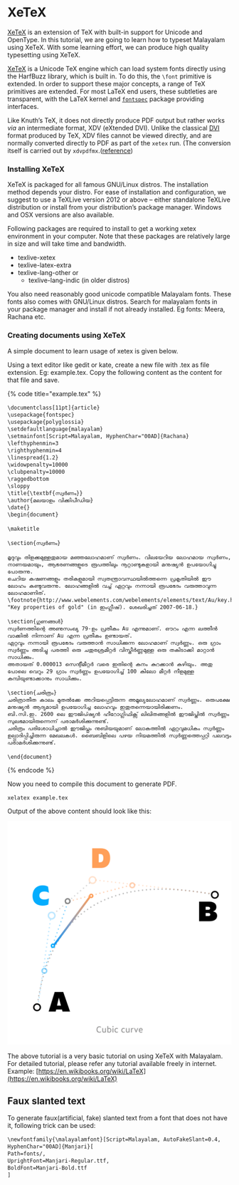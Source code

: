 # XeTeX

[XeTeX](http://scripts.sil.org/xetex) is an extension of TeX with built-in support for Unicode and OpenType. In this tutorial, we are going to learn how to typeset Malayalam using XeTeX. With some learning effort, we can produce high quality typesetting using XeTeX. 

[XeTeX](http://scripts.sil.org/xetex) is a Unicode TeX engine which can load system fonts directly using the HarfBuzz library, which is built in. To do this, the `\font` primitive is extended. In order to support these major concepts, a range of TeX primitives are extended. For most LaTeX end users, these subtleties are transparent, with the LaTeX kernel and [`fontspec`](https://ctan.org/pkg/fontspec) package providing interfaces.

Like Knuth’s TeX, it does not directly produce PDF output but rather works _via_ an intermediate format, XDV (eXtended DVI). Unlike the classical [DVI](https://www.texfaq.org/FAQ-dvi) format produced by TeX, XDV files cannot be viewed directly, and are normally converted directly to PDF as part of the `xetex` run. (The conversion itself is carried out by `xdvpdfmx`.([reference](https://www.texfaq.org/FAQ-xetex-luatex))

### Installing XeTeX <a href="installing-xetex" id="installing-xetex"></a>

XeTeX is packaged for all famous GNU/Linux distros. The installation method depends your distro. For ease of installation and configuration, we suggest to use a TeXLive version 2012 or above – either standalone TeXLive distribution or install from your distribution’s package manager. Windows and OSX versions are also available.

Following packages are required to install to get a working xetex environment in your computer. Note that these packages are relatively large in size and will take time and bandwidth.

* texlive-xetex
* texlive-latex-extra
* texlive-lang-other or 
  * texlive-lang-indic (in older distros)

You also need reasonably good unicode compatible Malayalam fonts. These fonts also comes with GNU/Linux distros. Search for malayalam fonts in your package manager and install if not already installed. Eg fonts: Meera, Rachana etc.

### Creating documents using XeTeX <a href="creating-documents-using-xetex" id="creating-documents-using-xetex"></a>

A simple document to learn usage of xetex is given below.

Using a text editor like gedit or kate, create a new file with .tex as file extension. Eg: example.tex. Copy the following content as the content for that file and save.

{% code title="example.tex" %}
```
\documentclass[11pt]{article}
\usepackage{fontspec}
\usepackage{polyglossia}
\setdefaultlanguage{malayalam}
\setmainfont[Script=Malayalam, HyphenChar="00AD]{Rachana}
\lefthyphenmin=3
\righthyphenmin=4
\linespread{1.2}
\widowpenalty=10000
\clubpenalty=10000
\raggedbottom
\sloppy
\title{\textbf{സ്വർണം}}
\author{മലയാളം വിക്കിപീഡിയ}
\date{}
\begin{document}

\maketitle

\section{സ്വർണം}

മൃദുവും തിളക്കമുള്ളതുമായ മഞ്ഞലോഹമാണ് സ്വർണം. വിലയേറിയ ലോഹമായ സ്വർണം, നാണയമായും, ആഭരണങ്ങളുടെ രൂപത്തിലും നൂറ്റാണ്ടുകളായി മനുഷ്യൻ ഉപയോഗിച്ചു പോരുന്നു. 
ചെറിയ കഷണങ്ങളും തരികളുമായി സ്വതന്ത്രാവസ്ഥയിൽത്തന്നെ പ്രകൃതിയിൽ ഈ ലോഹം കണ്ടുവരുന്നു. ലോഹങ്ങളിൽ വച്ച് ഏറ്റവും നന്നായി രൂപഭേദം വരുത്താവുന്ന ലോഹമാണിത്.
\footnote{http://www.webelements.com/webelements/elements/text/Au/key.html "Key properties of gold" (in ഇംഗ്ലീഷ്). ശേഖരിച്ചത് 2007-06-18.}

\section{ഗുണങ്ങൾ}
സ്വർണത്തിന്റെ അണുസംഖ്യ 79-ഉം പ്രതീകം Au എന്നുമാണ്. ഔറം എന്ന ലത്തീൻ വാക്കിൽ നിന്നാണ് Au എന്ന പ്രതീകം ഉണ്ടായത്.
ഏറ്റവും നന്നായി രൂപഭേദം വരുത്താൻ സാധിക്കുന്ന ലോഹമാണ് സ്വർണ്ണം. ഒരു ഗ്രാം സ്വർണ്ണം അടിച്ചു പരത്തി ഒരു ചതുരശ്രമീറ്റർ വിസ്തീർണ്ണമുള്ള ഒരു തകിടാക്കി മാറ്റാൻ സാധിക്കും. 
അതായത് 0.000013 സെന്റീമീറ്റർ വരെ ഇതിന്റെ കനം കുറക്കാൻ കഴിയും. അതു പോലെ വെറും 29 ഗ്രാം സ്വർണ്ണം ഉപയോഗിച്ച് 100 കിലോ മീറ്റർ നീളമുള്ള കമ്പിയുണ്ടാക്കാനും സാധിക്കും. 

\section{ചരിത്രം}
ചരിത്രാതീത കാലം മുതൽക്കേ അറിയപ്പെട്ടിരുന്ന അമൂല്യലോഹമാണ്‌ സ്വർണ്ണം. ഒരുപക്ഷേ മനുഷ്യൻ ആദ്യമായി ഉപയോഗിച്ച ലോഹവും ഇതുതന്നെയായിരിക്കണം.
ബി.സി.ഇ. 2600 ലെ ഈജിപ്ഷ്യൻ ഹീറോഗ്ലിഫിക്സ് ലിഖിതങ്ങളിൽ ഈജിപ്തിൽ സ്വർണ്ണം സുലഭമായിരുന്നെന്ന് പരാമർശിക്കുന്നുണ്ട്.
ചരിത്രം പരിശോധിച്ചാൽ ഈജിപ്തും നുബിയയുമാണ്‌ ലോകത്തിൽ ഏറ്റവുമധികം സ്വർണ്ണം ഉല്പ്പാദിപ്പിച്ചിരുന്ന മേഖലകൾ. ബൈബിളിലെ പഴയ നിയമത്തിൽ സ്വർണ്ണത്തെപ്പറ്റി പലവട്ടം പരാമർശിക്കുന്നുണ്ട്.

\end{document}
```
{% endcode %}

Now you need to compile this document to generate PDF.

```
xelatex example.tex
```

Output of the above content should look like this:

![](<../../.gitbook/assets/image (4).png>)

The above tutorial is a very basic tutorial on using XeTeX with Malayalam. For detailed tutorial, please refer any tutorial available freely in internet. Example: [https://en.wikibooks.org/wiki/LaTeX](https://en.wikibooks.org/wiki/LaTeX)

## Faux slanted text

To generate faux(artificial, fake) slanted text from a font that does not have it, following trick can be used:

```
\newfontfamily{\malayalamfont}[Script=Malayalam, AutoFakeSlant=0.4, HyphenChar="00AD]{Manjari}[
Path=fonts/,
UprightFont=Manjari-Regular.ttf,
BoldFont=Manjari-Bold.ttf
]
```
